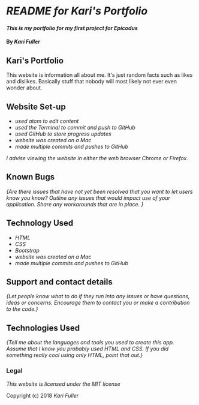 # *README for Kari's Portfolio*

#### _This is my portfolio for my first project for Epicodus_

#### By _**Kari Fuller**_

## Kari's Portfolio

This website is information all about me. It's just random facts such as likes and dislikes. Basically stuff that nobody will most likely not ever even wonder about.

## Website Set-up

* _used atom to edit content_
* _used the Terminal to commit and push to GitHub_
* _used GitHub to store progress updates_
* _website was created on a Mac_
* _made multiple commits and pushes to GitHub_

_I advise viewing the website in either the web browser Chrome or Firefox._

## Known Bugs

_{Are there issues that have not yet been resolved that you want to let users know you know?  Outline any issues that would impact use of your application.  Share any workarounds that are in place. }_

## Technology Used

* _HTML_
* _CSS_
* _Bootstrap_
* _website was created on a Mac_
* _made multiple commits and pushes to GitHub_

## Support and contact details

_{Let people know what to do if they run into any issues or have questions, ideas or concerns.  Encourage them to contact you or make a contribution to the code.}_

## Technologies Used

_{Tell me about the languages and tools you used to create this app. Assume that I know you probably used HTML and CSS. If you did something really cool using only HTML, point that out.}_

### Legal

*This website is licensed under the MIT license*

Copyright (c) 2018 _Kari Fuller_

